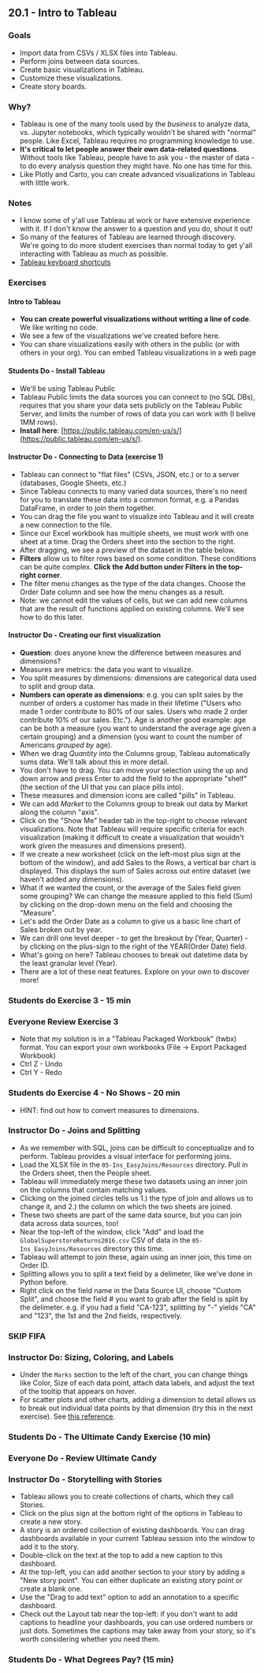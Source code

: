 ## 20.1 - Intro to Tableau

### Goals

* Import data from CSVs / XLSX files into Tableau.
* Perform joins between data sources.
* Create basic visualizations in Tableau.
* Customize these visualizations.
* Create story boards.

### Why?

* Tableau is one of the many tools used by the *business* to analyze data, vs. Jupyter notebooks, which typically wouldn't be shared with "normal" people. Like Excel, Tableau requires no programming knowledge to use.
* **It's critical to let people answer their own data-related questions**. Without tools like Tableau, people have to ask you  - the master of data - to do every analysis question they might have. No one has time for this.
* Like Plotly and Carto, you can create advanced visualizations in Tableau with little work.

### Notes

* I know some of y'all use Tableau at work or have extensive experience with it. If I don't know the answer to a question and you do, shout it out!
* So many of the features of Tableau are learned through discovery. We're going to do more student exercises than normal today to get y'all interacting with Tableau as much as possible.
* [Tableau keyboard shortcuts](https://www.tableau.com/about/blog/2016/8/take-note-these-10-handy-tableau-shortcuts-57561)

### Exercises

#### Intro to Tableau

* **You can create powerful visualizations without writing a line of code**. We like writing no code.
* We see a few of the visualizations we've created before here.
* You can share visualizations easily with others in the public (or with others in your org). You can embed Tableau visualizations in a web page

#### Students Do - Install Tableau

* We'll be using Tableau Public
* Tableau Public limits the data sources you can connect to (no SQL DBs), requires that you share your data sets publicly on the Tableau Public Server, and limits the number of rows of data you can work with (I belive 1MM rows).
* **Install here**: [https://public.tableau.com/en-us/s/](https://public.tableau.com/en-us/s/).

#### Instructor Do - Connecting to Data (exercise 1)

* Tableau can connect to "flat files" (CSVs, JSON, etc.) or to a server (databases, Google Sheets, etc.)
* Since Tableau connects to many varied data sources, there's no need for you to translate these data into a common format, e.g. a Pandas DataFrame, in order to join them together.
* You can drag the file you want to visualize into Tableau and it will create a new connection to the file.
* Since our Excel workbook has multiple sheets, we must work with one sheet at a time. Drag the Orders sheet into the section to the right.
* After dragging, we see a preview of the dataset in the table below.
* **Filters** allow us to filter rows based on some condition. These conditions can be quite complex. **Click the Add button under Filters in the top-right corner**.
* The filter menu changes as the type of the data changes. Choose the Order Date column and see how the menu changes as a result.
* Note: we cannot edit the values of cells, but we can add new columns that are the result of functions applied on existing columns. We'll see how to do this later.

#### Instructor Do - Creating our first visualization

* **Question**: does anyone know the difference between measures and dimensions?
* Measures are metrics: the data you want to visualize.
* You split measures by dimensions: dimensions are categorical data used to split and group data.
* **Numbers can operate as dimensions**: e.g. you can split sales by the number of orders a customer has made in their lifetime ("Users who made 1 order contribute to 80% of our sales. Users who made 2 order contribute 10% of our sales. Etc."). Age is another good example: age can be both a measure (you want to understand the average age given a certain grouping) and a dimension (you want to count the number of Americans _grouped by_ age).
* When we drag *Quantity* into the Columns group, Tableau automatically sums data. We'll talk about this in more detail.
* You don't have to drag. You can move your selection using the up and down arrow and press Enter to add the field to the appropriate "shelf" (the section of the UI that you can place pills into).
* These measures and dimension icons are called "pills" in Tableau.
* We can add *Market* to the Columns group to break out data by Market along the column "axis". 
* Click on the "Show Me" header tab in the top-right to choose relevant visualizations. Note that Tableau will require specific criteria for each visualization (making it difficult to create a visualization that wouldn't work given the measures and dimensions present).
* If we create a new worksheet (click on the left-most plus sign at the bottom of the window), and add Sales to the Rows, a vertical bar chart is displayed. This displays the sum of Sales across out entire dataset (we haven't added any dimensions).
* What if we wanted the count, or the average of the Sales field given some grouping? We can change the measure applied to this field (Sum) by clicking on the drop-down menu on the field and choosing the "Measure".
* Let's add the Order Date as a column to give us a basic line chart of Sales broken out by year.
* We can drill one level deeper - to get the breakout by (Year, Quarter) - by clicking on the plus-sign to the right of the YEAR(Order Date) field.
* What's going on here? Tableau chooses to break out datetime data by the least granular level (Year). 
* There are a lot of these neat features. Explore on your own to discover more!

### Students do Exercise 3 - 15 min

### Everyone Review Exercise 3

* Note that my solution is in a "Tableau Packaged Workbook" (twbx) format. You can export your own workbooks (File -> Export Packaged Workbook)
* Ctrl Z - Undo
* Ctrl Y - Redo

### Students do Exercise 4 - No Shows - 20 min

* HINT: find out how to convert measures to dimensions.

### Instructor Do - Joins and Splitting

* As we remember with SQL, joins can be difficult to conceptualize and to perform. Tableau provides a visual interface for performing joins.
* Load the XLSX file in the `05-Ins_EasyJoins/Resources` directory. Pull in the Orders sheet, then the People sheet.
* Tableau will immediately merge these two datasets using an inner join on the columns that contain matching values.
* Clicking on the joined circles tells us 1.) the type of join and allows us to change it, and 2.) the column on which the two sheets are joined.
* These two sheets are part of the same data source, but you can join data across data sources, too!
* Near the top-left of the window, click "Add" and load the `GlobalSuperstoreReturns2016.csv` CSV of data in the `05-Ins_EasyJoins/Resources` directory this time.
* Tableau will attempt to join these, again using an inner join, this time on Order ID.
* Splitting allows you to split a text field by a delimeter, like we've done in Python before.
* Right click on the field name in the Data Source UI, choose "Custom Split", and choose the field # you want to grab after the field is split by the delimeter. e.g. if you had a field "CA-123", splitting by "-" yields "CA" and "123", the 1st and the 2nd fields, respectively.

### SKIP FIFA

### Instructor Do: Sizing, Coloring, and Labels

* Under the `Marks` section to the left of the chart, you can change things like Color, Size of each data point, attach data labels, and adjust the text of the tooltip that appears on hover.
* For scatter plots and other charts, adding a dimension to detail allows us to break out individual data points by that dimension (try this in the next exercise). See [this reference](https://www.interworks.com/blog/rcurtis/2016/03/21/tableau-deep-dive-lod-introduction-detail).

### Students Do - The Ultimate Candy Exercise (10 min)

### Everyone Do - Review Ultimate Candy

### Instructor Do - Storytelling with Stories

* Tableau allows you to create collections of charts, which they call Stories.
* Click on the plus sign at the bottom right of the options in Tableau to create a new story.
* A story is an ordered collection of existing dashboards. You can drag dashboards available in your current Tableau session into the window to add it to the story.
* Double-click on the text at the top to add a new caption to this dashboard.
* At the top-left, you can add another section to your story by adding a "New story point". You can either duplicate an existing story point or create a blank one.
* Use the "Drag to add text" option to add an annotation to a specific dashboard.
* Check out the Layout tab near the top-left: if you don't want to add captions to headline your dashboards, you can use ordered numbers or just dots. Sometimes the captions may take away from your story, so it's worth considering whether you need them.

### Students Do - What Degrees Pay? (15 min)
